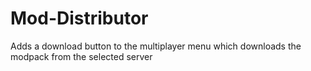 # Mod-Distributor
Adds a download button to the multiplayer menu which downloads the modpack from the selected server
